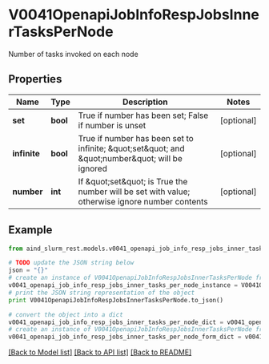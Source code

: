 # V0041OpenapiJobInfoRespJobsInnerTasksPerNode

Number of tasks invoked on each node

## Properties

Name | Type | Description | Notes
------------ | ------------- | ------------- | -------------
**set** | **bool** | True if number has been set; False if number is unset | [optional] 
**infinite** | **bool** | True if number has been set to infinite; \&quot;set\&quot; and \&quot;number\&quot; will be ignored | [optional] 
**number** | **int** | If \&quot;set\&quot; is True the number will be set with value; otherwise ignore number contents | [optional] 

## Example

```python
from aind_slurm_rest.models.v0041_openapi_job_info_resp_jobs_inner_tasks_per_node import V0041OpenapiJobInfoRespJobsInnerTasksPerNode

# TODO update the JSON string below
json = "{}"
# create an instance of V0041OpenapiJobInfoRespJobsInnerTasksPerNode from a JSON string
v0041_openapi_job_info_resp_jobs_inner_tasks_per_node_instance = V0041OpenapiJobInfoRespJobsInnerTasksPerNode.from_json(json)
# print the JSON string representation of the object
print V0041OpenapiJobInfoRespJobsInnerTasksPerNode.to_json()

# convert the object into a dict
v0041_openapi_job_info_resp_jobs_inner_tasks_per_node_dict = v0041_openapi_job_info_resp_jobs_inner_tasks_per_node_instance.to_dict()
# create an instance of V0041OpenapiJobInfoRespJobsInnerTasksPerNode from a dict
v0041_openapi_job_info_resp_jobs_inner_tasks_per_node_form_dict = v0041_openapi_job_info_resp_jobs_inner_tasks_per_node.from_dict(v0041_openapi_job_info_resp_jobs_inner_tasks_per_node_dict)
```
[[Back to Model list]](../README.md#documentation-for-models) [[Back to API list]](../README.md#documentation-for-api-endpoints) [[Back to README]](../README.md)


